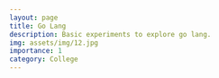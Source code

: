 ```yaml
---
layout: page
title: Go Lang
description: Basic experiments to explore go lang.
img: assets/img/12.jpg
importance: 1
category: College
---
```

